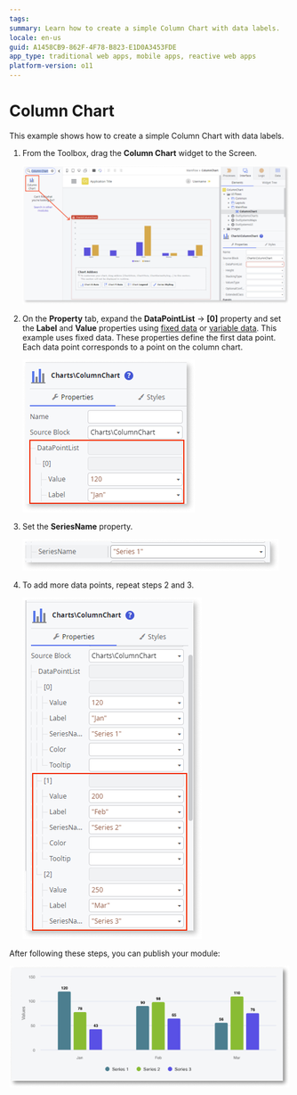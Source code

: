 ```yaml
---
tags:
summary: Learn how to create a simple Column Chart with data labels.
locale: en-us
guid: A1458CB9-862F-4F78-B823-E1D0A3453FDE
app_type: traditional web apps, mobile apps, reactive web apps
platform-version: o11
---
```


# Column Chart

This example shows how to create a simple Column Chart with data labels.

1. From the Toolbox, drag the **Column Chart** widget to the Screen.

    ![Drag the Column Chart widget to the screen ](images/chartcolumn-drag-ss.png)

1. On the **Property** tab, expand the **DataPointList** -> **[0]** property and set the **Label** and **Value** properties using [fixed data](chart-data-v2#populate-your-chart-with-fixed-data) or [variable data](chart-data-v2#populate-your-chart-with-variable-data). This example uses fixed data. These properties define the first data point. Each data point corresponds to a point on the column chart. 

    ![Set datapoint](images/chartcolumn-datapointlist-ss.png)

1. Set the **SeriesName** property.

    ![Set the series name](images/chart-seriesname-ss.png)

1. To add more data points, repeat steps 2 and 3.

    ![Add more data points](images/chartcolumn-extradatapoints-ss.png)



After following these steps, you can publish your module:

![Example Area Chart](images/chartcolumn-result.png)

